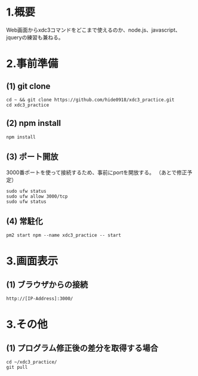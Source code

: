 # 1.概要
Web画面からxdc3コマンドをどこまで使えるのか、node.js、javascript、jqueryの練習も兼ねる。

# 2.事前準備
## (1) git clone
```
cd ~ && git clone https://github.com/hide0918/xdc3_practice.git
cd xdc3_practice
```
## (2) npm install
```
npm install
```
## (3) ポート開放
3000番ポートを使って接続するため、事前にportを開放する。
（あとで修正予定）
```
sudo ufw status
sudo ufw allow 3000/tcp
sudo ufw status
```
## (4) 常駐化
```
pm2 start npm --name xdc3_practice -- start
```

# 3.画面表示
## (1) ブラウザからの接続
```
http://[IP-Address]:3000/
```

# 3.その他
## (1) プログラム修正後の差分を取得する場合
```
cd ~/xdc3_practice/
git pull
```
